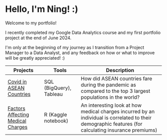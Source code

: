 # Hello, I'm Ning! :)

Welcome to my portfolio!

I recently completed my Google Data Analytics course and my first portfolio project at the end of June 2024.

I'm only at the beginning of my journey as I transition from a Project Manager to a Data Analyst, and any feedback on how or what to improve will be greatly appreciated! :)

| **Projects** | **Tools** | **Description** |
|----|----|----|
| [Covid in ASEAN Countries](covid) | SQL (BigQuery), Tableau | How did ASEAN countries fare during the pandemic as compared to the top 3 largest populations in the world? |
| [Factors Affecting Medical Charges](https://www.kaggle.com/code/ningsta/portfolio-factors-affecting-medical-charges) | R (Kaggle notebook) | An interesting look at how medical charges incurred by an individual is correlated to their demographic features (for calculating insurance premiums) |
